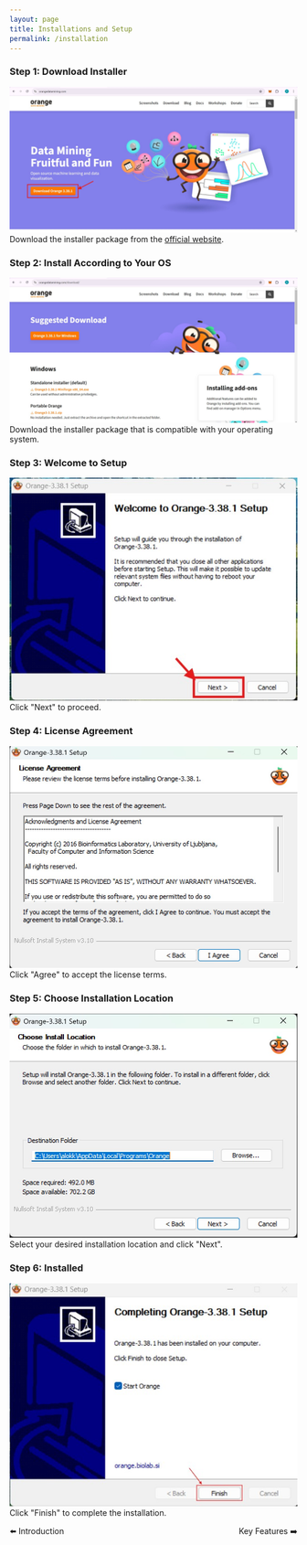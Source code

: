 ```yaml
---
layout: page
title: Installations and Setup
permalink: /installation
---
```


### Step 1: Download Installer
![Step 1: Download Installer](../assets/installationandsetup/1.jpg)
Download the installer package from the [official website](https://orangedatamining.com/).

### Step 2: Install According to Your OS
![Step 2: Install According to Your OS](../assets/installationandsetup/2.jpg)
Download the installer package that is compatible with your operating system.


### Step 3: Welcome to Setup
![Step 7: Configure Settings](../assets/installationandsetup/7.jpg)
Click "Next" to proceed.

### Step 4: License Agreement
![Step 8: Install Dependencies](../assets/installationandsetup/8.jpg)
Click "Agree" to accept the license terms.


### Step 5: Choose Installation Location
![Step 11: Complete Installation](../assets/installationandsetup/11.jpg)
Select your desired installation location and click "Next".

### Step 6: Installed
![Step 15: Test Installation](../assets/installationandsetup/15.jpg)
Click "Finish" to complete the installation.


<div style="display: flex; justify-content: space-between; width: 100%;">
  <a href="/PSDV-orange3/" style="text-decoration: none;">⬅️ Introduction</a>
  <a href="/PSDV-orange3/keyFeature" style="text-decoration: none;">Key Features ➡️</a>
</div>
